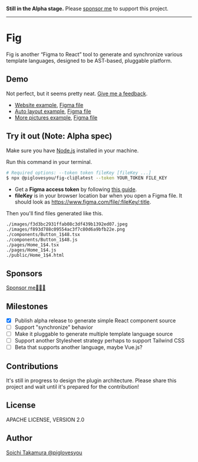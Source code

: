 **Still in the Alpha stage.** Please [sponsor me](https://github.com/sponsors/piglovesyou) to support this project.

---

# Fig

Fig is another “Figma to React” tool to generate and synchronize various template languages, designed to be AST-based, pluggable platform.

## Demo

Not perfect, but it seems pretty neat. [Give me a feedback](https://github.com/piglovesyou/fig/issues/new).

- [Website example](https://piglovesyou.github.io/fig/patagonia/public/Home_1%244.html), [Figma file](https://www.figma.com/file/pC6EOjjdZpS7PVsPTgjNLL/Patagonia?node-id=1%3A4)
- [Auto layout example](https://piglovesyou.github.io/fig/mini/public/Home_1$2.html), [Figma file](https://www.figma.com/file/MhB9ljAxaGlIk1IttXa09f/mini)
- [More pictures example](https://piglovesyou.github.io/fig/basic/public/Home_2$2.html), [Figma file](https://www.figma.com/file/QAIja81RKgYhQnIIJ0h9PJ/basic?node-id=0%3A1)

## Try it out (Note: Alpha spec)

Make sure you have [Node.js](https://nodejs.org/) installed in your machine.

Run this command in your terminal.

```bash
# Required options: --token token fileKey [fileKey ...]
$ npx @piglovesyou/fig-cli@latest --token YOUR_TOKEN FILE_KEY
```

* Get a **Figma access token** by following [this guide](https://www.figma.com/developers/api#access-tokens).
* **fileKey** is in your browser location bar when you open a Figma file. It should look as https://www.figma.com/file/:fileKey/:title.

Then you'll find files generated like this.

```
./images/f3d3bc2931ffab08c3df439b1392ed07.jpeg
./images/f893d788c09554ac3f7c80d6a9bfb22e.png
./components/Button_1$48.tsx
./components/Button_1$48.js
./pages/Home_1$4.tsx
./pages/Home_1$4.js
./public/Home_1$4.html
```

## Sponsors

[Sponsor me🍩🍦🥶](https://github.com/sponsors/piglovesyou)

## Milestones

- [x] Publish alpha release to generate simple React component source
- [ ] Support "synchronize" behavior
- [ ] Make it pluggable to generate multiple template language source
- [ ] Support another Stylesheet strategy perhaps to support Tailwind CSS
- [ ] Beta that supports another language, maybe Vue.js?

## Contributions

It's still in progress to design the plugin architecture. Please share this project and wait until it's prepared for the contribution!

## License

APACHE LICENSE, VERSION 2.0

## Author

[Soichi Takamura @piglovesyou](https://github.com/piglovesyou/)
